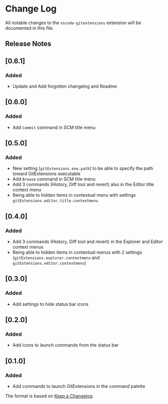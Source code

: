 # Change Log
All notable changes to the `vscode-gitextensions` extension will be documented in this file.

## Release Notes
## [0.6.1]
### Added
- Update and Add forgotten changelog and Readme

## [0.6.0]
### Added
- Add `Commit` command in SCM title menu

## [0.5.0]
### Added
- New setting (`gitExtensions.exe.path`) to be able to specify the path toward GitExtensions executable
- Add `Browse` command in SCM title menu
- Add 3 commands (History, Diff tool and revert) also in the Editor title context menu
- Being able to hidden items in contextual menu with settings `gitExtensions.editor.title.contextmenu`

## [0.4.0]
### Added
- Add 3 commands (History, Diff tool and revert) in the Explorer and Editor context menus
- Being able to hidden items in contextual menus with 2 settings (`gitExtensions.explorer.contextmenu` and `gitExtensions.editor.contextmenu`)

## [0.3.0]
### Added
- Add settings to hide status bar icons

## [0.2.0]
### Added
- Add icons to launch commands from the status bar

## [0.1.0]
### Added
- Add commands to launch GitExtensions in the command palette


The format is based on [Keep a Changelog](http://keepachangelog.com/).
